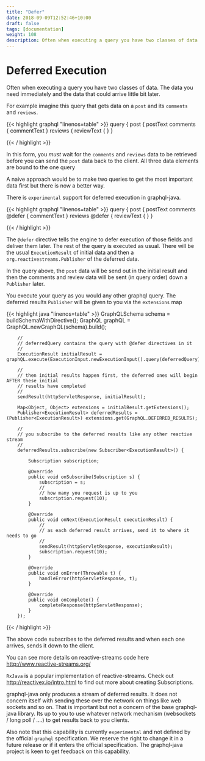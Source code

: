 ```yaml
---
title: "Defer"
date: 2018-09-09T12:52:46+10:00
draft: false
tags: [documentation]
weight: 108
description: Often when executing a query you have two classes of data.  The data you need immediately and the data that could arrive little bit later.
---
```

# Deferred Execution

Often when executing a query you have two classes of data.  The data you need immediately and the data that could arrive little bit later.

For example imagine this query that gets data on a ``post`` and its ``comments`` and ``reviews``.

{{< highlight graphql "linenos=table" >}}
        query {
           post {
               postText
               comments {
                   commentText
               }
               reviews {
                   reviewText {
               }
        }

{{< / highlight >}}


In this form, you *must* wait for the ``comments`` and ``reviews`` data to be retrieved before you can send the ``post`` data back
to the client.  All three data elements are bound to the one query

A naive approach would be to make two queries to get the most important data first but there is now a better way.

There is ``experimental`` support for deferred execution in graphql-java.

{{< highlight graphql "linenos=table" >}}
        query {
           post {
               postText
               comments @defer {
                   commentText
               }
               reviews @defer {
                   reviewText {
               }
        }

{{< / highlight >}}


The ``@defer`` directive tells the engine to defer execution of those fields and deliver them later.  The rest of the query is executed as
usual.  There will be the usual  ``ExecutionResult`` of initial data and then a ``org.reactivestreams.Publisher`` of the deferred data.

In the query above, the ``post`` data will be send out in the initial result and then the comments and review data will be sent (in query order)
down a ``Publisher`` later.

You execute your query as you would any other graphql query.  The deferred results ``Publisher`` will be given to you via
the ``extensions`` map

{{< highlight java "linenos=table" >}}
        GraphQLSchema schema = buildSchemaWithDirective();
        GraphQL graphQL = GraphQL.newGraphQL(schema).build();

        //
        // deferredQuery contains the query with @defer directives in it
        //
        ExecutionResult initialResult = graphQL.execute(ExecutionInput.newExecutionInput().query(deferredQuery).build());

        //
        // then initial results happen first, the deferred ones will begin AFTER these initial
        // results have completed
        //
        sendResult(httpServletResponse, initialResult);

        Map<Object, Object> extensions = initialResult.getExtensions();
        Publisher<ExecutionResult> deferredResults = (Publisher<ExecutionResult>) extensions.get(GraphQL.DEFERRED_RESULTS);

        //
        // you subscribe to the deferred results like any other reactive stream
        //
        deferredResults.subscribe(new Subscriber<ExecutionResult>() {

            Subscription subscription;

            @Override
            public void onSubscribe(Subscription s) {
                subscription = s;
                //
                // how many you request is up to you
                subscription.request(10);
            }

            @Override
            public void onNext(ExecutionResult executionResult) {
                //
                // as each deferred result arrives, send it to where it needs to go
                //
                sendResult(httpServletResponse, executionResult);
                subscription.request(10);
            }

            @Override
            public void onError(Throwable t) {
                handleError(httpServletResponse, t);
            }

            @Override
            public void onComplete() {
                completeResponse(httpServletResponse);
            }
        });

{{< / highlight >}}

The above code subscribes to the deferred results and when each one arrives, sends it down to the client.

You can see more details on reactive-streams code here http://www.reactive-streams.org/

``RxJava`` is a popular implementation of reactive-streams.  Check out http://reactivex.io/intro.html to find out more
about creating Subscriptions.

graphql-java only produces a stream of deferred results.  It does not concern itself with sending these over the network on things
like web sockets and so on.  That is important but not a concern of the base graphql-java library.  Its up to you
to use whatever network mechanism (websockets / long poll / ....) to get results back to you clients.

Also note that this capability is currently ``experimental`` and not defined by the official ``graphql`` specification.  We reserve the
right to change it in a future release or if it enters the official specification.  The graphql-java project
is keen to get feedback on this capability.


